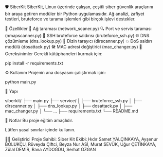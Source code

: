 🛡️ SiberKit
SiberKit, Linux üzerinde çalışan, çeşitli siber güvenlik araçlarını bir araya getiren modüler bir Python uygulamasıdır. Ağ analizi, zafiyet testleri, bruteforce ve tarama işlemleri gibi birçok işlevi destekler.

🚀 Özellikler
📡 Ağ taraması (network_scaner.py)
🔍 Port ve servis taraması (nmapscanner.py)
🔑 SSH bruteforce saldırısı (bruteforce_ssh.py)
🌐 DNS çözümleme (dns_lookup.py)
📁 Dizin tarayıcı (dirscanner.py)
💥 DoS saldırı modülü (dosattack.py)
🛠️ MAC adresi değiştirici (mac_changer.py)
🧰 Gereksinimler
Gerekli kütüphaneleri kurmak için:

pip install -r requirements.txt

⚙️ Kullanım
Projenin ana dosyasını çalıştırmak için:

python main.py

📁 Yapı

siberkit/
├── main.py
├── service/
│   ├── bruteforce_ssh.py
│   ├── dirscanner.py
│   ├── dns_lookup.py
│   ├── dosattack.py
│   ├── mac_changer.py
│   └── ...
├── requirements.txt
└── README.md

📌 Notlar
Bu proje eğitim amaçlıdır.

Lütfen yasal sınırlar içinde kullanın.

👨‍💻 Geliştirici
Proje Sahibi: Siber Kit Ekibi:
Hıdır Samet YALÇINKAYA, 
Ayşenur BOLUKÇU, 
Rüveyda Çiftci, 
Beyza Nur ASİ, 
Murat SEVÜK, 
Uğur ÇETİNKAYA, 
Zülal DEMİR, 
Rana AYDOĞDU, 
Serhat ÖZGAN
